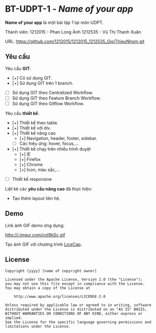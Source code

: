 # BT-UDPT-1 - *Name of your app*

**Name of your app** là một bài tập 1 tại môn UDPT.

Thành viên: 
1212015 - Phan Long Ánh
1212535 - Vũ Thị Thanh Xuân

URL: https://github.com/1212015/1212015_1212535_GioiThieuNhom.git

## Yêu cầu

Yêu cầu **GIT**:

* [+] Có sử dụng GIT.
* [+] Sử dụng GIT trên 1 branch.
* [ ] Sử dụng GIT theo Centralized Workflow.
* [ ] Sử dụng GIT theo Feature Branch Workflow.
* [ ] Sử dụng GIT theo Gitflow Workflow.

Yêu cầu **thiết kế**:

* [+] Thiết kế theo table.
* [+] Thiết kế với div.
* [+] Thiết kế nâng cao
    * [+] Navigation, header, footer, sidebar.
    * [ ] Các hiệu ứng: hover, focus,...
* [+] Thiết kế chạy trên nhiều trình duyệt
    * [+] IE
    * [+] Firefox
    * [+] Chrome
    * [+] Icon, màu sắc,...
* [ ] Thiết kế responsive

Liệt kê các **yêu cầu nâng cao** đã thực hiện:
- Tạo thêm layout liên hệ.

## Demo

Link ảnh GIF demo ứng dụng:

http://i.imgur.com/cnI9kSc.gif

Tạo ảnh GIF với chương trình [LiceCap](http://www.cockos.com/licecap/).


## License

    Copyright [yyyy] [name of copyright owner]

    Licensed under the Apache License, Version 2.0 (the "License");
    you may not use this file except in compliance with the License.
    You may obtain a copy of the License at

        http://www.apache.org/licenses/LICENSE-2.0

    Unless required by applicable law or agreed to in writing, software
    distributed under the License is distributed on an "AS IS" BASIS,
    WITHOUT WARRANTIES OR CONDITIONS OF ANY KIND, either express or implied.
    See the License for the specific language governing permissions and
    limitations under the License.
